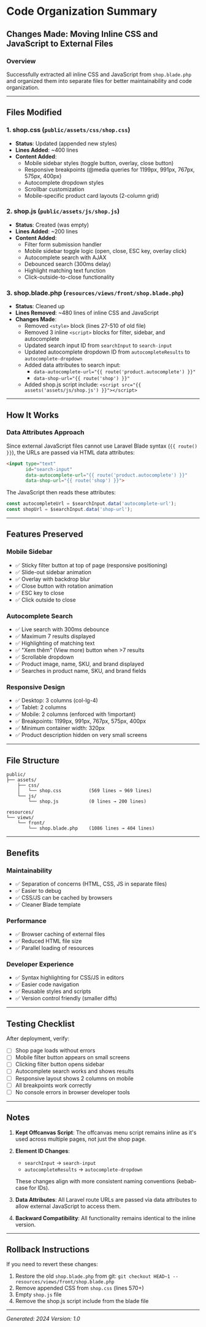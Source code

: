 # Code Organization Summary

## Changes Made: Moving Inline CSS and JavaScript to External Files

### Overview
Successfully extracted all inline CSS and JavaScript from `shop.blade.php` and organized them into separate files for better maintainability and code organization.

---

## Files Modified

### 1. **shop.css** (`public/assets/css/shop.css`)
- **Status**: Updated (appended new styles)
- **Lines Added**: ~400 lines
- **Content Added**:
  - Mobile sidebar styles (toggle button, overlay, close button)
  - Responsive breakpoints (@media queries for 1199px, 991px, 767px, 575px, 400px)
  - Autocomplete dropdown styles
  - Scrollbar customization
  - Mobile-specific product card layouts (2-column grid)

### 2. **shop.js** (`public/assets/js/shop.js`)
- **Status**: Created (was empty)
- **Lines Added**: ~200 lines
- **Content Added**:
  - Filter form submission handler
  - Mobile sidebar toggle logic (open, close, ESC key, overlay click)
  - Autocomplete search with AJAX
  - Debounced search (300ms delay)
  - Highlight matching text function
  - Click-outside-to-close functionality

### 3. **shop.blade.php** (`resources/views/front/shop.blade.php`)
- **Status**: Cleaned up
- **Lines Removed**: ~480 lines of inline CSS and JavaScript
- **Changes Made**:
  - Removed `<style>` block (lines 27-510 of old file)
  - Removed 3 inline `<script>` blocks for filter, sidebar, and autocomplete
  - Updated search input ID from `searchInput` to `search-input`
  - Updated autocomplete dropdown ID from `autocompleteResults` to `autocomplete-dropdown`
  - Added data attributes to search input:
    - `data-autocomplete-url="{{ route('product.autocomplete') }}"`
    - `data-shop-url="{{ route('shop') }}"`
  - Added shop.js script include: `<script src="{{ assets('assets/js/shop.js') }}"></script>`

---

## How It Works

### Data Attributes Approach
Since external JavaScript files cannot use Laravel Blade syntax (`{{ route() }}`), the URLs are passed via HTML data attributes:

```html
<input type="text" 
       id="search-input" 
       data-autocomplete-url="{{ route('product.autocomplete') }}"
       data-shop-url="{{ route('shop') }}">
```

The JavaScript then reads these attributes:
```javascript
const autocompleteUrl = $searchInput.data('autocomplete-url');
const shopUrl = $searchInput.data('shop-url');
```

---

## Features Preserved

### Mobile Sidebar
- ✅ Sticky filter button at top of page (responsive positioning)
- ✅ Slide-out sidebar animation
- ✅ Overlay with backdrop blur
- ✅ Close button with rotation animation
- ✅ ESC key to close
- ✅ Click outside to close

### Autocomplete Search
- ✅ Live search with 300ms debounce
- ✅ Maximum 7 results displayed
- ✅ Highlighting of matching text
- ✅ "Xem thêm" (View more) button when >7 results
- ✅ Scrollable dropdown
- ✅ Product image, name, SKU, and brand displayed
- ✅ Searches in product name, SKU, and brand fields

### Responsive Design
- ✅ Desktop: 3 columns (col-lg-4)
- ✅ Tablet: 2 columns
- ✅ Mobile: 2 columns (enforced with !important)
- ✅ Breakpoints: 1199px, 991px, 767px, 575px, 400px
- ✅ Minimum container width: 320px
- ✅ Product description hidden on very small screens

---

## File Structure

```
public/
├── assets/
    ├── css/
    │   └── shop.css          (569 lines → 969 lines)
    └── js/
        └── shop.js           (0 lines → 200 lines)

resources/
└── views/
    └── front/
        └── shop.blade.php    (1086 lines → 404 lines)
```

---

## Benefits

### Maintainability
- ✅ Separation of concerns (HTML, CSS, JS in separate files)
- ✅ Easier to debug
- ✅ CSS/JS can be cached by browsers
- ✅ Cleaner Blade template

### Performance
- ✅ Browser caching of external files
- ✅ Reduced HTML file size
- ✅ Parallel loading of resources

### Developer Experience
- ✅ Syntax highlighting for CSS/JS in editors
- ✅ Easier code navigation
- ✅ Reusable styles and scripts
- ✅ Version control friendly (smaller diffs)

---

## Testing Checklist

After deployment, verify:
- [ ] Shop page loads without errors
- [ ] Mobile filter button appears on small screens
- [ ] Clicking filter button opens sidebar
- [ ] Autocomplete search works and shows results
- [ ] Responsive layout shows 2 columns on mobile
- [ ] All breakpoints work correctly
- [ ] No console errors in browser developer tools

---

## Notes

1. **Kept Offcanvas Script**: The offcanvas menu script remains inline as it's used across multiple pages, not just the shop page.

2. **Element ID Changes**: 
   - `searchInput` → `search-input`
   - `autocompleteResults` → `autocomplete-dropdown`
   
   These changes align with more consistent naming conventions (kebab-case for IDs).

3. **Data Attributes**: All Laravel route URLs are passed via data attributes to allow external JavaScript to access them.

4. **Backward Compatibility**: All functionality remains identical to the inline version.

---

## Rollback Instructions

If you need to revert these changes:

1. Restore the old `shop.blade.php` from git: `git checkout HEAD~1 -- resources/views/front/shop.blade.php`
2. Remove appended CSS from `shop.css` (lines 570+)
3. Empty `shop.js` file
4. Remove the shop.js script include from the blade file

---

*Generated: 2024*
*Version: 1.0*
